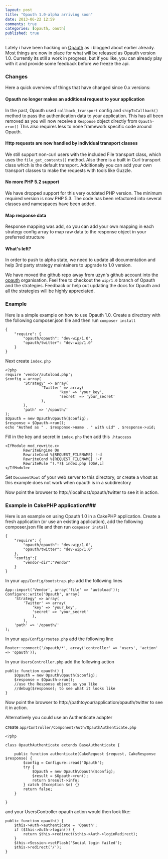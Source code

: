 ```yaml
---
layout: post
title: "Opauth 1.0-alpha arriving soon"
date: 2013-06-22 12:59
comments: true
categories: [opauth, oauth]
published: true
---
```


Lately i have been hacking on [Opauth](http://opauth.org) as i blogged about
earlier already. Most things are now in place for what will be released as
Opauth version 1.0. Currently its still a work in progress, but if you like, you
can already play with it and provide some feedback before we freeze the api.

### Changes ###

Here a quick overview of things that have changed since 0.x versions:

#### Opauth no longer makes an additional request to your application ####

In the past, Opauth used `callback_transport` config and `shipToCallback()`
method to pass the authentication data to your application. This has all been
removed as you will now receive a `Response` object directly from `Opauth->run()`
This also requires less to none framework specific code around Opauth.

#### Http requests are now handled by individual transport classes ####

We still support non-curl users with the included File transport class, which
uses the `file_get_contents()` method. Also there is a built in Curl transport
class which is the default transport. Additionally you can add your own
transport classes to make the requests with tools like Guzzle.

#### No more PHP 5.2 support ####

We have dropped support for this very outdated PHP version. The minimum required
version is now PHP 5.3. The code has been refactored into several classes and
namespaces have been added.

#### Map response data ####

Response mapping was add, so you can add your own mapping in each strategy
config array to map raw data to the response object in your preferred structure

#### What's left? ####

In order to push to alpha state, we need to update all documentation and help
3rd party strategy maintainers to upgrade to 1.0 version.

We have moved the github repo away from uzyn's github account into the [opauth](https://github.com/opauth)
organisation. Feel free to checkout the `wip/1.0` branch of Opauth and the
strategies. Feedback or help out updating the docs for Opauth and all the
strategies will be highly appreciated.


### Example ###

Here is a simple example on how to use Opauth 1.0. Create a directory with the
following composer.json file and then run `composer install`

    {
        "require": {
            "opauth/opauth": "dev-wip/1.0",
            "opauth/twitter": "dev-wip/1.0"
        }
    }

Next create `index.php`

    <?php
    require 'vendor/autoload.php';
    $config = array(
            'Strategy' => array(
                    'Twitter' => array(
                            'key' => 'your_key',
                            'secret' => 'your_secret'
                    ),
            ),
            'path' => '/opauth/'
    );
    $Opauth = new Opauth\Opauth($config);
    $response = $Opauth->run();
    echo "Authed as " . $response->name . " with uid" . $response->uid;

Fill in the key and secret in `index.php` then add this `.htaccess`

    <IfModule mod_rewrite.c>
            RewriteEngine On
            RewriteCond %{REQUEST_FILENAME} !-d
            RewriteCond %{REQUEST_FILENAME} !-f
            RewriteRule ^(.*)$ index.php [QSA,L]
    </IfModule>

Set `DocumentRoot` of your web server to this directory, or create a vhost as this
example does not work when opauth is in a subdirectory

Now point the browser to http://localhost/opauth/twitter to see it in action.

### Example in CakePHP application###

Here is an example on using Opauth 1.0 in a CakePHP application. Create a fresh
application (or use an existing application), add the following composer.json
file and then run `composer install`

    {
        "require": {
            "opauth/opauth": "dev-wip/1.0",
            "opauth/twitter": "dev-wip/1.0"
        },
		"config":{
			"vendor-dir":"Vendor"
		}
    }

In your `app/Config/bootstrap.php` add the following lines

 	App::import('Vendor', array('file' => 'autoload'));
    Configure::write('Opauth', array(
		'Strategy' => array(
			'Twitter' => array(
				'key' => 'your_key',
				'secret' => 'your_secret'
				),
			),
		'path' => '/opauth/'
    );

In your `app/Config/routes.php` add the following line

	Router::connect('/opauth/*', array('controller' => 'users', 'action' => 'opauth'));

In your `UsersController.php` add the following action

	public function opauth() {
		$Opauth = new Opauth\Opauth($config);
		$response = $Opauth->run();
		//use the Response object as you like
		//debug($response); to see what it looks like
	}

Now point the browser to http://pathtoyour/application/opauth/twitter to see it in action.

Alternatively you could use an Authenticate adapter

create `app/Controller/Component/Auth/OpauthAuthenticate.php`

	<?php

	class OpauthAuthenticate extends BaseAuthenticate {

		public function authenticate(CakeRequest $request, CakeResponse $response) {
			$config = Configure::read('Opauth');
			try {
				$Opauth = new Opauth\Opauth($config);
				$result = $Opauth->run();
				return $result->info;
			} catch (Exception $e) {}
			return false;
		}

	}


and your UsersController opauth action would then look like:

	public function opauth() {
		$this->Auth->authenticate = 'Opauth';
		if ($this->Auth->login()) {
			return $this->redirect($this->Auth->loginRedirect);
		}
		$this->Session->setFlash('Social login failed');
		$this->redirect('/');
	}
